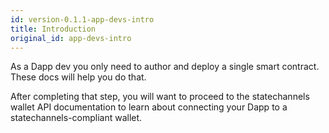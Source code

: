 ```yaml
---
id: version-0.1.1-app-devs-intro
title: Introduction
original_id: app-devs-intro
---
```


As a Dapp dev you only need to author and deploy a single smart contract. These docs will help you do that.

After completing that step, you will want to proceed to the statechannels wallet API documentation to learn about connecting your Dapp to a statechannels-compliant wallet.
